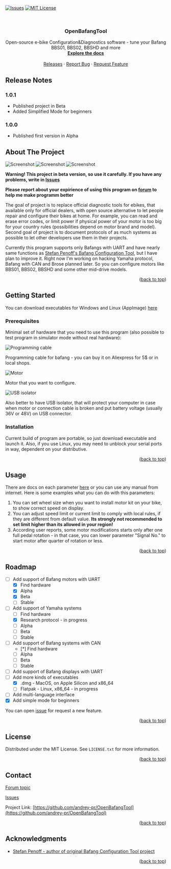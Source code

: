 <a name="readme-top"></a>

[![Issues][issues-shield]][issues-url]
[![MIT License][license-shield]][license-url]

<br />
<div align="center">

<h3 align="center">OpenBafangTool</h3>

  <p align="center">
    Open-source e-bike Configuration&Diagnostics software - tune your Bafang BBS01, BBS02, BBSHD and more
    <br />
    <a href="docs"><strong>Explore the docs</strong></a>
    <br />
    <br />
    <a href="https://github.com/andrey-pr/OpenBafangTool/releases">Releases</a>
    ·
    <a href="https://github.com/andrey-pr/OpenBafangTool/issues">Report Bug</a>
    ·
    <a href="https://github.com/andrey-pr/OpenBafangTool/issues">Request Feature</a>
  </p>
</div>

<!-- RELEASE NOTES -->
## Release Notes

### 1.0.1

- Published project in Beta
- Added Simplified Mode for beginners

### 1.0.0

- Published first version in Alpha

<!-- ABOUT THE PROJECT -->
## About The Project

![Screenshot](docs/assets/general_manual/device_selection_view.png)
![Screenshot](docs/assets/general_manual/main_view.png)
![Screenshot](docs/assets/general_manual/parameters_page.png)

**Warning! This project in beta version, so use it carefully. If you have any problems, write in [Issues](https://github.com/andrey-pr/OpenBafangTool/issues)**

**Please report about your expirience of using this program on [forum](https://endless-sphere.com/sphere/threads/openbafangtool-new-open-source-bafang-configuration-tool.122809) to help me make programm better**

The goal of project is to replace official diagnostic tools for ebikes, that available only for official dealers, with open source alternative to let people repair and configure their bikes at home. For example, you can read and erase error codes, or limit power if physical power of your motor is too big for your country rules (possibilities depend on motor brand and model). Second goal of project is to document protocols of as much systems as possible to let other developers use them in their projects.

Currently this program supports only Bafangs with UART and have nearly same functions as [Stefan Penoff's Bafang Configuration Tool](https://penoff.me/2016/01/13/e-bike-conversion-software/), but I have plan to improve it. Right now I'm working on hacking Yamaha protocol, Bafang with CAN and Brose planned later. So you can configure motors like BBS01, BBS02, BBSHD and some other mid-drive models.

<p align="right">(<a href="#readme-top">back to top</a>)</p>

<!-- GETTING STARTED -->
## Getting Started

You can download executables for Windows and Linux (AppImage) [here](https://github.com/andrey-pr/OpenBafangTool/releases)

### Prerequisites

Minimal set of hardware that you need to use this program (also possible to test program in simulator mode without real hardware):

![Programming cable](docs/assets/readme/cable.webp)

Programming cable for bafang - you can buy it on Aliexpress for 5$ or in local shops.

![Motor](docs/assets/readme/motor.avif)

Motor that you want to configure.

![USB isolator](docs/assets/readme/usb-isolator.jpg)

Also better to have USB isolator, that will protect your computer in case when motor or connection cable is broken and put battery voltage (usually 36V or 48V) on USB connector.

### Installation

Current build of program are portable, so just download executable and launch it. Also, if you use Linux, you may need to unblock your serial ports in way, dependent on your distributive.

<p align="right">(<a href="#readme-top">back to top</a>)</p>

<!-- USAGE EXAMPLES -->
## Usage

There are docs on each parameter [here](docs/Bafang%20UART%20motor%20parameters.md) or you can use any manual from internet. Here is some examples what you can do with this parameters:

1. You can set wheel size when you want to install motor kit on your bike, to show correct speed on display.
2. You can adjust speed limit or current limit to comply with local rules, if they are different from default value. **Its strongly not recommended to set limit higher than its allowed in your region!**
3. According user reports, some motor modifications starts only after one full pedal rotation - in that case, you can lower parameter "Signal No." to start motor after quarter of rotation or less.

<p align="right">(<a href="#readme-top">back to top</a>)</p>

<!-- ROADMAP -->
## Roadmap

- [ ] Add support of Bafang motors with UART
  - [x] Find hardware
  - [x] Alpha
  - [x] Beta
  - [ ] Stable
- [ ] Add support of Yamaha systems
  - [ ] Find hardware
  - [x] Research protocol - in progress
  - [ ] Alpha
  - [ ] Beta
  - [ ] Stable
- [ ] Add support of Bafang systems with CAN
  - [*] Find hardware
  - [ ] Alpha
  - [ ] Beta
  - [ ] Stable
- [ ] Add support of Bafang displays with UART
- [ ] Add more kinds of executables
  - [x] .dmg - MacOS, on Apple Silicon and x86_64
  - [ ] Flatpak - Linux, x86_64 - in progress
- [ ] Add multi-language interface
- [x] Add simple mode for beginners

You can open [issue](https://github.com/andrey-pr/OpenBafangTool/issues) for request a new feature.

<p align="right">(<a href="#readme-top">back to top</a>)</p>

<!-- LICENSE -->
## License

Distributed under the MIT License. See `LICENSE.txt` for more information.

<p align="right">(<a href="#readme-top">back to top</a>)</p>

<!-- CONTACT -->
## Contact

[Forum topic](https://endless-sphere.com/sphere/threads/openbafangtool-new-open-source-bafang-configuration-tool.122809)

[Issues](https://github.com/andrey-pr/OpenBafangTool/issues)

Project Link: [https://github.com/andrey-pr/OpenBafangTool](https://github.com/andrey-pr/OpenBafangTool)

<p align="right">(<a href="#readme-top">back to top</a>)</p>

<!-- ACKNOWLEDGMENTS -->
## Acknowledgments

* [Stefan Penoff - author of original Bafang Configuration Tool project](https://penoff.me/2016/01/13/e-bike-conversion-software/)

<p align="right">(<a href="#readme-top">back to top</a>)</p>

<!-- MARKDOWN LINKS & IMAGES -->
<!-- https://www.markdownguide.org/basic-syntax/#reference-style-links -->
[issues-shield]: https://img.shields.io/github/issues/andrey-pr/OpenBafangTool.svg?style=for-the-badge
[issues-url]: https://github.com/andrey-pr/OpenBafangTool/issues
[license-shield]: https://img.shields.io/github/license/andrey-pr/OpenBafangTool.svg?style=for-the-badge
[license-url]: LICENSE.txt
